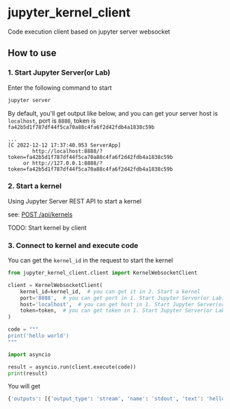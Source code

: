 # jupyter_kernel_client

Code execution client based on jupyter server websocket

## How to use

### 1. Start Jupyter Server(or Lab)

Enter the following command to start

```bash
jupyter server
```

By default, you'll get output like below, and you can get your server host is `localhost`, port is `8888`, token
is `fa42b5d1f787df44f5ca70a88c4fa6f2d42fdb4a1838c59b`

```
...
[C 2022-12-12 17:37:40.953 ServerApp]
        http://localhost:8888/?token=fa42b5d1f787df44f5ca70a88c4fa6f2d42fdb4a1838c59b
     or http://127.0.0.1:8888/?token=fa42b5d1f787df44f5ca70a88c4fa6f2d42fdb4a1838c59b
```

### 2. Start a kernel

Using Jupyter Server REST API to start a kernel

see: [POST /api/kernels](https://jupyter-server.readthedocs.io/en/latest/developers/rest-api.html#post--api-kernels)

TODO: Start kernel by client

### 3. Connect to kernel and execute code

You can get the `kernel_id` in the request to start the kernel

```python
from jupyter_kernel_client.client import KernelWebsocketClient

client = KernelWebsocketClient(
    kernel_id=kernel_id,  # you can get it in 2. Start a kernel
    port='8888',  # you can get port in 1. Start Jupyter Server(or Lab)
    host='localhost',  # you can get host in 1. Start Jupyter Server(or Lab)
    token=token,  # you can get token in 1. Start Jupyter Server(or Lab)
)

code = """
print('hello world')
"""

import asyncio

result = asyncio.run(client.execute(code))
print(result)
```

You will get

```bash
{'outputs': [{'output_type': 'stream', 'name': 'stdout', 'text': 'hello world\n'}], 'execution_count': 1}
```
